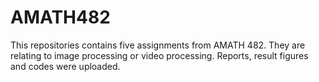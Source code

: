 # AMATH482

This repositories contains five assignments from AMATH 482. They are relating to image processing or video processing. 
Reports, result figures and codes were uploaded.
